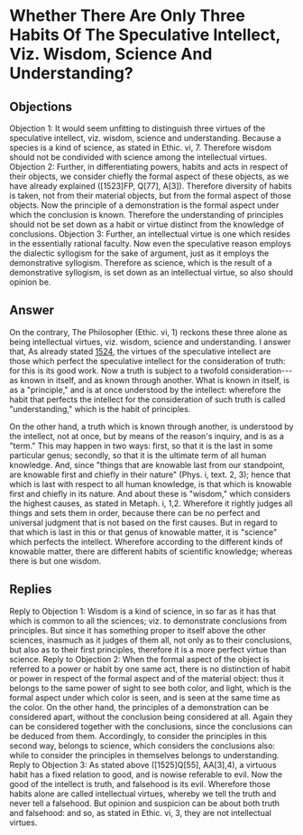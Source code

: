 # Whether There Are Only Three Habits Of The Speculative Intellect, Viz. Wisdom, Science And Understanding?
## Objections
Objection 1: It would seem unfitting to distinguish three virtues of the speculative intellect, viz. wisdom, science and understanding. Because a species is a kind of science, as stated in Ethic. vi, 7. Therefore wisdom should not be condivided with science among the intellectual virtues.
Objection 2: Further, in differentiating powers, habits and acts in respect of their objects, we consider chiefly the formal aspect of these objects, as we have already explained ([1523]FP, Q[77], A[3]). Therefore diversity of habits is taken, not from their material objects, but from the formal aspect of those objects. Now the principle of a demonstration is the formal aspect under which the conclusion is known. Therefore the understanding of principles should not be set down as a habit or virtue distinct from the knowledge of conclusions.
Objection 3: Further, an intellectual virtue is one which resides in the essentially rational faculty. Now even the speculative reason employs the dialectic syllogism for the sake of argument, just as it employs the demonstrative syllogism. Therefore as science, which is the result of a demonstrative syllogism, is set down as an intellectual virtue, so also should opinion be.
## Answer
On the contrary, The Philosopher (Ethic. vi, 1) reckons these three alone as being intellectual virtues, viz. wisdom, science and understanding.
I answer that, As already stated [1524](A[1]), the virtues of the speculative intellect are those which perfect the speculative intellect for the consideration of truth: for this is its good work. Now a truth is subject to a twofold consideration---as known in itself, and as known through another. What is known in itself, is as a "principle," and is at once understood by the intellect: wherefore the habit that perfects the intellect for the consideration of such truth is called "understanding," which is the habit of principles.

On the other hand, a truth which is known through another, is understood by the intellect, not at once, but by means of the reason's inquiry, and is as a "term." This may happen in two ways: first, so that it is the last in some particular genus; secondly, so that it is the ultimate term of all human knowledge. And, since "things that are knowable last from our standpoint, are knowable first and chiefly in their nature" (Phys. i, text. 2, 3); hence that which is last with respect to all human knowledge, is that which is knowable first and chiefly in its nature. And about these is "wisdom," which considers the highest causes, as stated in Metaph. i, 1,2. Wherefore it rightly judges all things and sets them in order, because there can be no perfect and universal judgment that is not based on the first causes. But in regard to that which is last in this or that genus of knowable matter, it is "science" which perfects the intellect. Wherefore according to the different kinds of knowable matter, there are different habits of scientific knowledge; whereas there is but one wisdom.
## Replies
Reply to Objection 1: Wisdom is a kind of science, in so far as it has that which is common to all the sciences; viz. to demonstrate conclusions from principles. But since it has something proper to itself above the other sciences, inasmuch as it judges of them all, not only as to their conclusions, but also as to their first principles, therefore it is a more perfect virtue than science.
Reply to Objection 2: When the formal aspect of the object is referred to a power or habit by one same act, there is no distinction of habit or power in respect of the formal aspect and of the material object: thus it belongs to the same power of sight to see both color, and light, which is the formal aspect under which color is seen, and is seen at the same time as the color. On the other hand, the principles of a demonstration can be considered apart, without the conclusion being considered at all. Again they can be considered together with the conclusions, since the conclusions can be deduced from them. Accordingly, to consider the principles in this second way, belongs to science, which considers the conclusions also: while to consider the principles in themselves belongs to understanding.
Reply to Objection 3: As stated above ([1525]Q[55], AA[3],4), a virtuous habit has a fixed relation to good, and is nowise referable to evil. Now the good of the intellect is truth, and falsehood is its evil. Wherefore those habits alone are called intellectual virtues, whereby we tell the truth and never tell a falsehood. But opinion and suspicion can be about both truth and falsehood: and so, as stated in Ethic. vi, 3, they are not intellectual virtues.